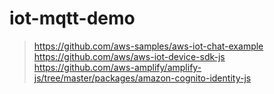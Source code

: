 # iot-mqtt-demo

> https://github.com/aws-samples/aws-iot-chat-example  
> https://github.com/aws/aws-iot-device-sdk-js  
> https://github.com/aws-amplify/amplify-js/tree/master/packages/amazon-cognito-identity-js  
